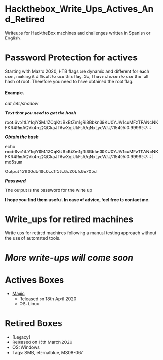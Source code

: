 # Hackthebox_Write_Ups_Actives_And_Retired

Writeups for HacktheBox machines and challenges written in Spanish or English.

# Password Protection for actives

Starting with Mazro 2020, HTB flags are dynamic and different for each user, making it difficult to use this flag. So, I have chosen to use the full hash of root.
Therefore you need to have obtained the root flag. 

#### Example.

*cat /etc/shadow*

***Text that you need to get the hash***

root:$6$vb1tLY1qiY$M.1ZCqKtJBxBtZm1gRi8Bbkn39KU0YJW1cuMFzTRANcNKFKR4RmAQVk4rqQQCkaJT6wXqjUkFcA/qNxLyqW.U/:15405:0:99999:7:::

***Obtain the hash***

echo root:$6$vb1tLY1qiY$M.1ZCqKtJBxBtZm1gRi8Bbkn39KU0YJW1cuMFzTRANcNKFKR4RmAQVk4rqQQCkaJT6wXqjUkFcA/qNxLyqW.U/:15405:0:99999:7::: | md5sum
 
Output
151f66db48c6cc1f58c8c20bfc8e705d

***Password***

The output is the password for the wirte up 



__**I hope you find them useful. In case of advice, feel free to contact me.**__

# Write_ups for retired machines

Write ups for retired machines following a manual testing approach without the use of automated tools.


# ***More write-ups will come soon***


# Actives Boxes
- [Magic](https://github.com/m3talm3rg3/Hackthebox_Write_Ups/tree/master/Magic)
  - Released on 18th April 2020
  - OS: Linux
  
# Retired Boxes
  - [Legacy]
   - Released on 15th March 2020
   - OS: Windows
   - Tags: SMB, eternalblue, MS08-067
